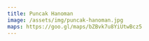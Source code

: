```yaml
---
title: Puncak Hanoman
image: /assets/img/puncak-hanoman.jpg
maps: https://goo.gl/maps/bZBvk7u8YiUtwBcz5
---
```

